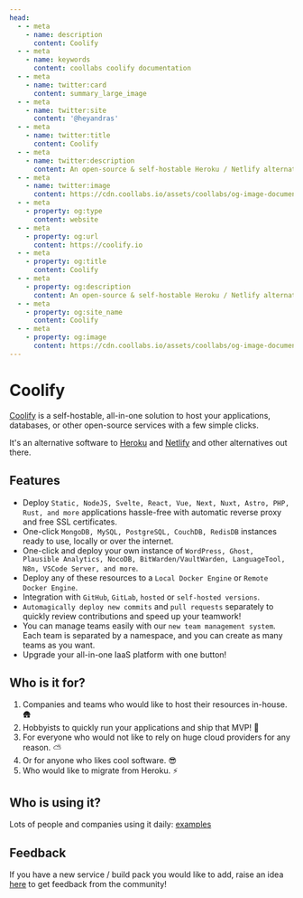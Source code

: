 ```yaml
---
head:
  - - meta
    - name: description
      content: Coolify
  - - meta
    - name: keywords
      content: coollabs coolify documentation
  - - meta
    - name: twitter:card
      content: summary_large_image
  - - meta
    - name: twitter:site
      content: '@heyandras'
  - - meta
    - name: twitter:title
      content: Coolify
  - - meta
    - name: twitter:description
      content: An open-source & self-hostable Heroku / Netlify alternative.
  - - meta
    - name: twitter:image
      content: https://cdn.coollabs.io/assets/coollabs/og-image-documentation.png
  - - meta
    - property: og:type
      content: website
  - - meta
    - property: og:url
      content: https://coolify.io
  - - meta
    - property: og:title
      content: Coolify
  - - meta
    - property: og:description
      content: An open-source & self-hostable Heroku / Netlify alternative.
  - - meta
    - property: og:site_name
      content: Coolify
  - - meta
    - property: og:image
      content: https://cdn.coollabs.io/assets/coollabs/og-image-documentation.png
---
```

# Coolify

[Coolify](https://coolify.io) is a self-hostable, all-in-one solution to host your applications, databases, or other open-source services with a few simple clicks.

It's an alternative software to [Heroku](https://www.heroku.com/) and [Netlify](https://www.netlify.com/) and other alternatives out there.


## Features
- Deploy `Static, NodeJS, Svelte, React, Vue, Next, Nuxt, Astro, PHP, Rust, and more` applications hassle-free with automatic reverse proxy and free SSL certificates.
- One-click `MongoDB, MySQL, PostgreSQL, CouchDB, RedisDB` instances ready to use, locally or over the internet.
- One-click and deploy your own instance of `WordPress, Ghost, Plausible Analytics, NocoDB, BitWarden/VaultWarden, LanguageTool, N8n, VSCode Server, and more`.
- Deploy any of these resources to a `Local Docker Engine` or `Remote Docker Engine`.
- Integration with `GitHub`, `GitLab`, `hosted` or `self-hosted versions`.
- `Automagically deploy new commits` and `pull requests` separately to quickly review contributions and speed up your teamwork!
- You can manage teams easily with our `new team management system`. Each team is separated by a namespace, and you can create as many teams as you want.
- Upgrade your all-in-one IaaS platform with one button!

## Who is it for?
1. Companies and teams who would like to host their resources in-house. 🛖
2. Hobbyists to quickly run your applications and ship that MVP! 🚢
3. For everyone who would not like to rely on huge cloud providers for any reason. ⛅
4. Or for anyone who likes cool software. 😎
5. Who would like to migrate from Heroku. ⚡

## Who is using it?
Lots of people and companies using it daily: [examples](https://github.com/coollabsio/coolify/issues/399)

## Feedback
If you have a new service / build pack you would like to add, raise an idea [here](https://feedback.coolify.io/) to get feedback from the community!


